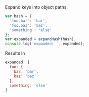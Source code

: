 Expand keys into object paths.

```js
var hash = {
  'foo.bar': 'bar',
  'foo.baz': 'baz',
  'something': 'else'
};
var expanded = expandHash(hash);
console.log('expanded: ', expanded);
```

Results in

```js
expanded: {
  foo: {
    bar: 'bar',
    baz: 'baz'
  },
  something: 'else'
}
```